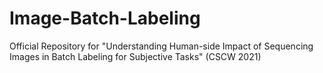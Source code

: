 # Image-Batch-Labeling
Official Repository for "Understanding Human-side Impact of Sequencing Images in Batch Labeling for Subjective Tasks" (CSCW 2021)
